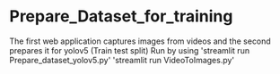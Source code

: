 # Prepare_Dataset_for_training
The first web application captures images from videos and the second prepares it for yolov5 (Train test split)
Run by using 
'streamlit run Prepare_dataset_yolov5.py' 
'streamlit run VideoToImages.py' 

